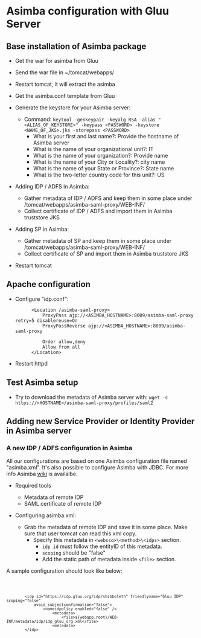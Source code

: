 # Asimba configuration with Gluu Server


## Base installation of Asimba package

* Get the war for asimba from Gluu
* Send the war file in ~/tomcat/webapps/
* Restart tomcat, it will extract the asimba
* Get the asimba.conf template from Gluu
* Generate the keystore for your Asimba server:
    * Command: `keytool -genkeypair -keyalg RSA -alias "<ALIAS_OF_KEYSTORE>" -keypass <PASSWORD> -keystore <NAME_OF_JKS>.jks -storepass <PASSWORD>`
        * What is your first and last name?: Provide the hostname of Asimba server
        * What is the name of your organizational unit?: IT
        * What is the name of your organization?: Provide name
        * What is the name of your City or Locality?: city name
        * What is the name of your State or Province?: State name
        * What is the two-letter country code for this unit?: US
* Adding IDP / ADFS in Asimba: 
    * Gather metadata of IDP / ADFS and keep them in some place under /tomcat/webapps/asimba-saml-proxy/WEB-INF/ 
    * Collect certificate of IDP / ADFS and import them in Asimba truststore JKS

* Adding SP in Asimba: 
    * Gather metadata of SP and keep them in some place under /tomcat/webapps/asimba-saml-proxy/WEB-INF/
    * Collect certificate of SP and import them in Asimba truststore JKS

* Restart tomcat

## Apache configuration

* Configure "idp.conf": 

            <Location /asimba-saml-proxy>
                ProxyPass ajp://<ASIMBA_HOSTNAME>:8009/asimba-saml-proxy retry=5 disablereuse=On
                ProxyPassReverse ajp://<ASIMBA_HOSTNAME>:8009/asimba-saml-proxy
    
                Order allow,deny
                Allow from all
            </Location>

* Restart httpd 

## Test Asimba setup

* Try to download the metadata of Asimba server with: `wget -c https://<HOSTNAME>/asimba-saml-proxy/profiles/saml2`
 

## Adding new Service Provider or Identity Provider in Asimba server

### A new IDP / ADFS configuration in Asimba

All our configurations are based on one Asimba configuration file named
"asimba.xml". It's also possible to configure Asimba with JDBC. For more info
Asimba [wiki](http://sourceforge.net/p/asimba/wiki/Home/) is availalbe.

* Required tools
    * Metadata of remote IDP
    * SAML certificate of remote IDP

* Configuring asimba.xml: 
    * Grab the metadata of remote IDP and save it in some place. Make sure that user tomcat can read this xml copy. 
        * Specify this metadata in  `<websso>\<method>\<idps>` section. 
            * `idp id` must follow the entityID of this metadata.
            * `scoping` should be "false"
            * Add the static path of metadata inside `<file>` section. 
    
A sample configuration should look like below:

<code>

            <idp id="https://idp.gluu.org/idp/shibboleth" friendlyname="Gluu IDP" scoping="false" 
                avoid_subjectconfirmation="false">
                    <nameidpolicy enabled="false" />
                        <metadata>
                            <file>${webapp.root}/WEB-INF/metadata/idp/idp_gluu_org.xml</file>
                        <metadata>
            </idp>

</code>
